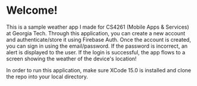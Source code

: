 <h1> Welcome! </h1>
This is a sample weather app I made for CS4261 (Mobile Apps & Services) at Georgia Tech. Through this application, you can create a new account and authenticate/store it using Firebase Auth. Once the account is created, you can sign in using the email/password. If the password is incorrect, an alert is displayed to the user. If the login is successful, the app flows to a screen showing the weather of the device's location!

In order to run this application, make sure XCode 15.0 is installed and clone the repo into your local directory.
